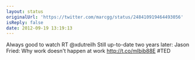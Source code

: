 ```yaml
---
layout: status
originalUrl: 'https://twitter.com/marcgg/status/248410919464493056'
isReply: false
date: 2012-09-19 13:19:13
---
```


Always good to watch RT @xdutreilh Still up-to-date two years later: Jason Fried: Why work doesn't happen at work http://t.co/mIbib88E  #TED

